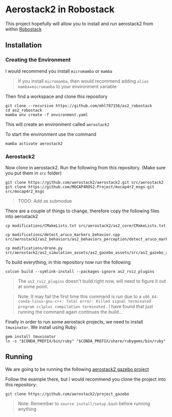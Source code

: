 # Aerostack2 in Robostack

This project hopefully will allow you to install and run aerostack2 from within [Robostack](https://robostack.github.io/GettingStarted.html)

## Installation

### Creating the Environment

I would recommend you install `micromamba` or `mamba`

> If you install `micromamba`, then would recommend adding `alias mamba=micromamba` to your environment variable

Then find a workspace and clone this repository 

```
git clone --recursive https://github.com/mhl787156/as2_robostack 
cd as2_robostack
mamba env create -f environment.yaml
```

This will create an environment called `aerostack2`

To start the environment use the command

```
mamba activate aerostack2
```

### Aerostack2

Now clone in aerostack2. Run the following from this repository. (Make sure you put them in `src` folder)

```
git clone https://github.com/aerostack2/aerostack2.git src/aerostack2
git clone https://github.com/MOCAP4ROS2-Project/mocap4r2_msgs.git src/mocap4r2_msgs
```

> TODO: Add as submodue

There are a couple of things to change, therefore copy the following files into aerostack2

```
cp modifications/CMakeLists.txt src/aerostack2/as2_core/CMakeLists.txt

cp modifications/detect_aruco_markers_behavior.cpp src/aerostack2/as2_behaviors/as2_behaviors_perception/detect_aruco_markers_behavior/src/detect_aruco_markers_behavior.cpp

cp modifications/drone.py src/aerostack2/as2_simulation_assets/as2_gazebo_assets/src/as2_gazebo_assets/models/drone.py
```

To build everything, in this repository now run the following

```
colcon build --symlink-install --packages-ignore as2_rviz_plugins
```

> The `as2_rviz_plugins` doesn't build right now, will need to figure it out at some point. 

> Note: It may fail the first time this command is run due to a `x86_64-conda-linux-gnu-c++: fatal error: Killed signal terminated program cc1plus
compilation terminated.` I have found that just running the command again continues the build... 

Finally in order to run some aerostack projects, we need to install `tmuxinator`. We install using Ruby:

```
gem install tmuxinator
ln -s "$CONDA_PREFIX/bin/ruby" "$CONDA_PREFIX/share/rubygems/bin/ruby"
```

## Running

We are going to be running the following [aerostack2 gazebo project](https://aerostack2.github.io/_02_examples/gazebo/project_gazebo/index.html)

Follow the example there, but I would recommend you clone the project into this repository:

```
git clone https://github.com/aerostack2/project_gazebo
```

> Note: Remember to `source install/setup.bash` before running anything



